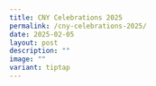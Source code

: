 ```yaml
---
title: CNY Celebrations 2025
permalink: /cny-celebrations-2025/
date: 2025-02-05
layout: post
description: ""
image: ""
variant: tiptap
---
```

